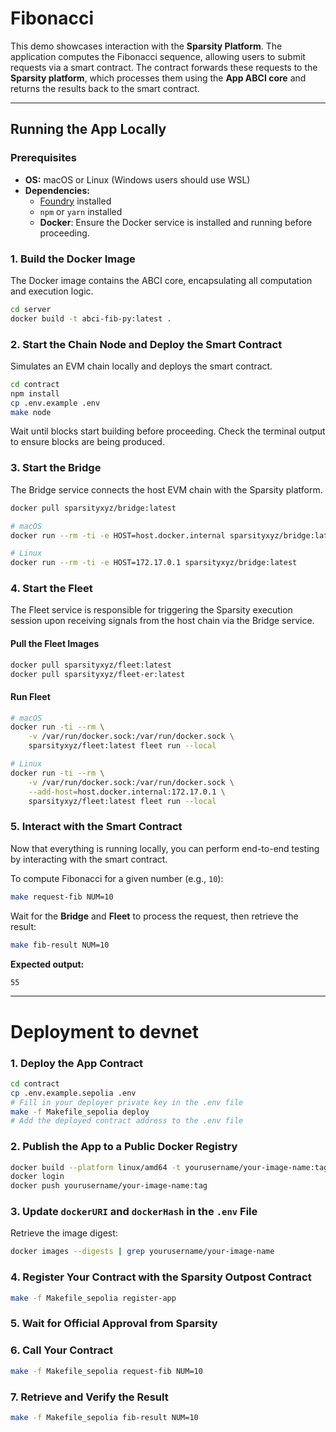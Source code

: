 
# Fibonacci  

This demo showcases interaction with the **Sparsity Platform**. The application computes the Fibonacci sequence, allowing users to submit requests via a smart contract. The contract forwards these requests to the **Sparsity platform**, which processes them using the **App ABCI core** and returns the results back to the smart contract.  

---

## Running the App Locally  

### Prerequisites  
- **OS:** macOS or Linux (Windows users should use WSL)  
- **Dependencies:**  
  - [Foundry](https://book.getfoundry.sh/) installed  
  - `npm` or `yarn` installed  
  - **Docker**: Ensure the Docker service is installed and running before proceeding.  


### 1. Build the Docker Image  
The Docker image contains the ABCI core, encapsulating all computation and execution logic.  

```bash
cd server
docker build -t abci-fib-py:latest .
```  

### 2. Start the Chain Node and Deploy the Smart Contract  
Simulates an EVM chain locally and deploys the smart contract.  

```bash
cd contract
npm install
cp .env.example .env
make node
```  

Wait until blocks start building before proceeding. Check the terminal output to ensure blocks are being produced.

### 3. Start the Bridge  
The Bridge service connects the host EVM chain with the Sparsity platform.  

```bash
docker pull sparsityxyz/bridge:latest

# macOS
docker run --rm -ti -e HOST=host.docker.internal sparsityxyz/bridge:latest

# Linux
docker run --rm -ti -e HOST=172.17.0.1 sparsityxyz/bridge:latest
```  

### 4. Start the Fleet  
The Fleet service is responsible for triggering the Sparsity execution session upon receiving signals from the host chain via the Bridge service.  

#### Pull the Fleet Images  

```bash
docker pull sparsityxyz/fleet:latest
docker pull sparsityxyz/fleet-er:latest
```  

#### Run Fleet  

```bash
# macOS
docker run -ti --rm \
    -v /var/run/docker.sock:/var/run/docker.sock \
    sparsityxyz/fleet:latest fleet run --local

# Linux
docker run -ti --rm \
    -v /var/run/docker.sock:/var/run/docker.sock \
    --add-host=host.docker.internal:172.17.0.1 \
    sparsityxyz/fleet:latest fleet run --local
```  

### 5. Interact with the Smart Contract  
Now that everything is running locally, you can perform end-to-end testing by interacting with the smart contract.  

To compute Fibonacci for a given number (e.g., `10`):  

```bash
make request-fib NUM=10
```  

Wait for the **Bridge** and **Fleet** to process the request, then retrieve the result:  

```bash
make fib-result NUM=10
```  

**Expected output:**  

```bash
55
```  

---

# Deployment to devnet

### 1. Deploy the App Contract  

```bash
cd contract
cp .env.example.sepolia .env
# Fill in your deployer private key in the .env file
make -f Makefile_sepolia deploy
# Add the deployed contract address to the .env file
```  

### 2. Publish the App to a Public Docker Registry  

```bash
docker build --platform linux/amd64 -t yourusername/your-image-name:tag .
docker login
docker push yourusername/your-image-name:tag
```  

### 3. Update `dockerURI` and `dockerHash` in the `.env` File  

Retrieve the image digest:  

```bash
docker images --digests | grep yourusername/your-image-name
```  

### 4. Register Your Contract with the Sparsity Outpost Contract  

```bash
make -f Makefile_sepolia register-app
```  

### 5. Wait for Official Approval from Sparsity  

### 6. Call Your Contract  

```bash
make -f Makefile_sepolia request-fib NUM=10
```  

### 7. Retrieve and Verify the Result  

```bash
make -f Makefile_sepolia fib-result NUM=10
```  
